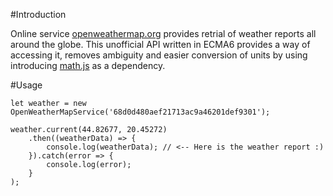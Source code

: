 #Introduction

Online service [openweathermap.org](https://openweathermap.org/) provides
retrial of weather reports all around the globe. This unofficial API written
in ECMA6 provides a way of accessing it, removes ambiguity and easier
conversion of units by using introducing [math.js](http://mathjs.org/index.html)
as a dependency.

#Usage

```
let weather = new OpenWeatherMapService('68d0d480aef21713ac9a46201def9301');

weather.current(44.82677, 20.45272)
    .then((weatherData) => {
        console.log(weatherData); // <-- Here is the weather report :)
    }).catch(error => {
        console.log(error);
    }
);
```